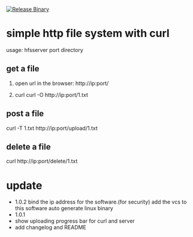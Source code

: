 [![Release Binary](https://github.com/trekGriffin/hfsserver/actions/workflows/go2.yml/badge.svg)](https://github.com/trekGriffin/hfsserver/actions/workflows/go2.yml)

# simple http file system  with curl
usage: hfsserver port directory

## get a file
1. open url in the browser: http://ip:port/

2. curl curl -O http://ip:port/1.txt


## post a file
curl -T  1.txt http://ip:port/upload/1.txt

## delete a file
curl http://ip:port/delete/1.txt

# update
* 1.0.2
bind the ip address for the software.(for security)
add the vcs to this software
auto generate linux binary
* 1.0.1
* show uploading progress bar for curl and server
* add changelog and README

